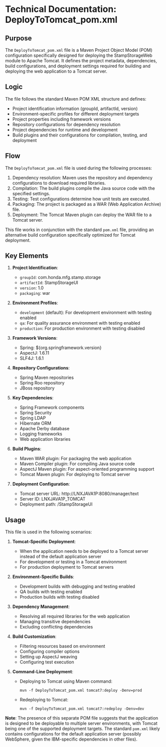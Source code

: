 # Technical Documentation: DeployToTomcat_pom.xml

## Purpose
The `DeployToTomcat_pom.xml` file is a Maven Project Object Model (POM) configuration specifically designed for deploying the StampStorageWeb module to Apache Tomcat. It defines the project metadata, dependencies, build configurations, and deployment settings required for building and deploying the web application to a Tomcat server.

## Logic
The file follows the standard Maven POM XML structure and defines:
- Project identification information (groupId, artifactId, version)
- Environment-specific profiles for different deployment targets
- Project properties including framework versions
- Repository configurations for dependency resolution
- Project dependencies for runtime and development
- Build plugins and their configurations for compilation, testing, and deployment

## Flow
The `DeployToTomcat_pom.xml` file is used during the following processes:
1. Dependency resolution: Maven uses the repository and dependency configurations to download required libraries.
2. Compilation: The build plugins compile the Java source code with the specified settings.
3. Testing: Test configurations determine how unit tests are executed.
4. Packaging: The project is packaged as a WAR (Web Application Archive) file.
5. Deployment: The Tomcat Maven plugin can deploy the WAR file to a Tomcat server.

This file works in conjunction with the standard `pom.xml` file, providing an alternative build configuration specifically optimized for Tomcat deployment.

## Key Elements
1. **Project Identification**:
   - `groupId`: com.honda.mfg.stamp.storage
   - `artifactId`: StampStorageUI
   - `version`: 1.0
   - `packaging`: war

2. **Environment Profiles**:
   - `development` (default): For development environment with testing enabled
   - `qa`: For quality assurance environment with testing enabled
   - `production`: For production environment with testing disabled

3. **Framework Versions**:
   - Spring: ${org.springframework.version}
   - AspectJ: 1.6.11
   - SLF4J: 1.6.1

4. **Repository Configurations**:
   - Spring Maven repositories
   - Spring Roo repository
   - JBoss repository

5. **Key Dependencies**:
   - Spring Framework components
   - Spring Security
   - Spring LDAP
   - Hibernate ORM
   - Apache Derby database
   - Logging frameworks
   - Web application libraries

6. **Build Plugins**:
   - Maven WAR plugin: For packaging the web application
   - Maven Compiler plugin: For compiling Java source code
   - AspectJ Maven plugin: For aspect-oriented programming support
   - Tomcat Maven plugin: For deploying to Tomcat server

7. **Deployment Configuration**:
   - Tomcat server URL: http://LNXJAVA1P:8080/manager/text
   - Server ID: LNXJAVA1P_TOMCAT
   - Deployment path: /StampStorageUI

## Usage
This file is used in the following scenarios:

1. **Tomcat-Specific Deployment**:
   - When the application needs to be deployed to a Tomcat server instead of the default application server
   - For development or testing in a Tomcat environment
   - For production deployment to Tomcat servers

2. **Environment-Specific Builds**:
   - Development builds with debugging and testing enabled
   - QA builds with testing enabled
   - Production builds with testing disabled

3. **Dependency Management**:
   - Resolving all required libraries for the web application
   - Managing transitive dependencies
   - Excluding conflicting dependencies

4. **Build Customization**:
   - Filtering resources based on environment
   - Configuring compiler options
   - Setting up AspectJ weaving
   - Configuring test execution

5. **Command-Line Deployment**:
   - Deploying to Tomcat using Maven command:
     ```
     mvn -f DeployToTomcat_pom.xml tomcat7:deploy -Denv=prod
     ```
   - Redeploying to Tomcat:
     ```
     mvn -f DeployToTomcat_pom.xml tomcat7:redeploy -Denv=dev
     ```

**Note**: The presence of this separate POM file suggests that the application is designed to be deployable to multiple server environments, with Tomcat being one of the supported deployment targets. The standard `pom.xml` likely contains configurations for the default application server (possibly WebSphere, given the IBM-specific dependencies in other files).
